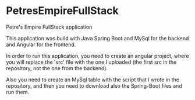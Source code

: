 # PetresEmpireFullStack

Petre's Empire FullStack application

This application was build with Java Spring Boot and MySql for the backend and Angular for the frontend.

In order to run this application, you need to create an angular project, where you will replace the 'src' file with the one I uploaded (the first src in the repository, not the one from the backend).

Also you need to create an MySql table with the script that I wrote in the repository, and then you need to download also the Spring-Boot files and run them.
